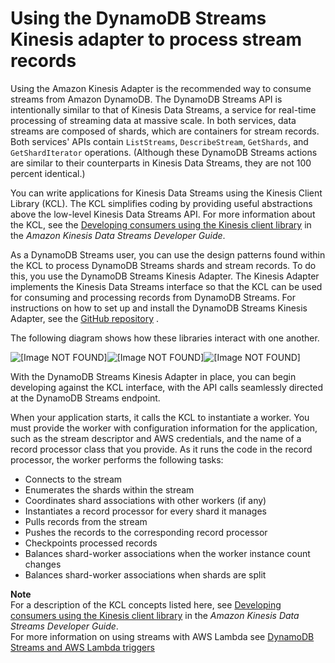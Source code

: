 # Using the DynamoDB Streams Kinesis adapter to process stream records<a name="Streams.KCLAdapter"></a>

Using the Amazon Kinesis Adapter is the recommended way to consume streams from Amazon DynamoDB\. The DynamoDB Streams API is intentionally similar to that of Kinesis Data Streams, a service for real\-time processing of streaming data at massive scale\. In both services, data streams are composed of shards, which are containers for stream records\. Both services' APIs contain `ListStreams`, `DescribeStream`, `GetShards`, and `GetShardIterator` operations\. \(Although these DynamoDB Streams actions are similar to their counterparts in Kinesis Data Streams, they are not 100 percent identical\.\)

You can write applications for Kinesis Data Streams using the Kinesis Client Library \(KCL\)\. The KCL simplifies coding by providing useful abstractions above the low\-level Kinesis Data Streams API\. For more information about the KCL, see the [Developing consumers using the Kinesis client library](https://docs.aws.amazon.com/kinesis/latest/dev/developing-consumers-with-kcl.html) in the *Amazon Kinesis Data Streams Developer Guide*\.

As a DynamoDB Streams user, you can use the design patterns found within the KCL to process DynamoDB Streams shards and stream records\. To do this, you use the DynamoDB Streams Kinesis Adapter\. The Kinesis Adapter implements the Kinesis Data Streams interface so that the KCL can be used for consuming and processing records from DynamoDB Streams\. For instructions on how to set up and install the DynamoDB Streams Kinesis Adapter, see the [GitHub repository](https://github.com/awslabs/dynamodb-streams-kinesis-adapter) \.

The following diagram shows how these libraries interact with one another\.

![\[Image NOT FOUND\]](http://docs.aws.amazon.com/amazondynamodb/latest/developerguide/images/streams-kinesis-adapter.png)![\[Image NOT FOUND\]](http://docs.aws.amazon.com/amazondynamodb/latest/developerguide/)![\[Image NOT FOUND\]](http://docs.aws.amazon.com/amazondynamodb/latest/developerguide/)

With the DynamoDB Streams Kinesis Adapter in place, you can begin developing against the KCL interface, with the API calls seamlessly directed at the DynamoDB Streams endpoint\.

When your application starts, it calls the KCL to instantiate a worker\. You must provide the worker with configuration information for the application, such as the stream descriptor and AWS credentials, and the name of a record processor class that you provide\. As it runs the code in the record processor, the worker performs the following tasks:
+ Connects to the stream
+ Enumerates the shards within the stream
+ Coordinates shard associations with other workers \(if any\)
+ Instantiates a record processor for every shard it manages
+ Pulls records from the stream
+ Pushes the records to the corresponding record processor
+ Checkpoints processed records
+ Balances shard\-worker associations when the worker instance count changes
+ Balances shard\-worker associations when shards are split

**Note**  
For a description of the KCL concepts listed here, see [Developing consumers using the Kinesis client library](https://docs.aws.amazon.com/kinesis/latest/dev/developing-consumers-with-kcl.html) in the *Amazon Kinesis Data Streams Developer Guide*\.  
For more information on using streams with AWS Lambda see [DynamoDB Streams and AWS Lambda triggers](Streams.Lambda.md)
